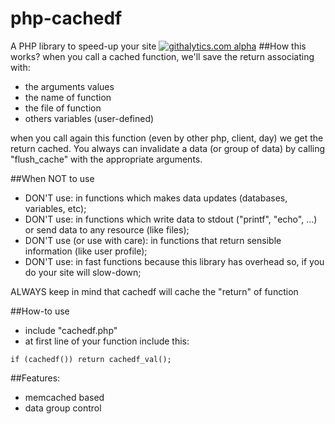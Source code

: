 php-cachedf
===========
A PHP library to speed-up your site
[![githalytics.com alpha](https://cruel-carlota.pagodabox.com/bee7fdefe6520c324193c670d742f892 "githalytics.com")](http://githalytics.com/loureirorg/php-cachedf.git)
##How this works?
when you call a cached function, we'll save the return associating with: 
* the arguments values
* the name of function
* the file of function
* others variables (user-defined)

when you call again this function (even by other php, client, day) we get the return cached. You always can invalidate a data (or group of data) by calling "flush_cache" with the appropriate arguments.

##When NOT to use
* DON'T use: in functions which makes data updates (databases, variables, etc);
* DON'T use: in functions which write data to stdout ("printf", "echo", ...) or send data to any resource (like files);
* DON'T use (or use with care): in functions that return sensible information (like user profile);
* DON'T use: in fast functions because this library has overhead so, if you do your site will slow-down;

ALWAYS keep in mind that cachedf will cache the "return" of function

##How-to use
* include "cachedf.php"
* at first line of your function include this: 
```
if (cachedf()) return cachedf_val();
```

##Features:
* memcached based
* data group control